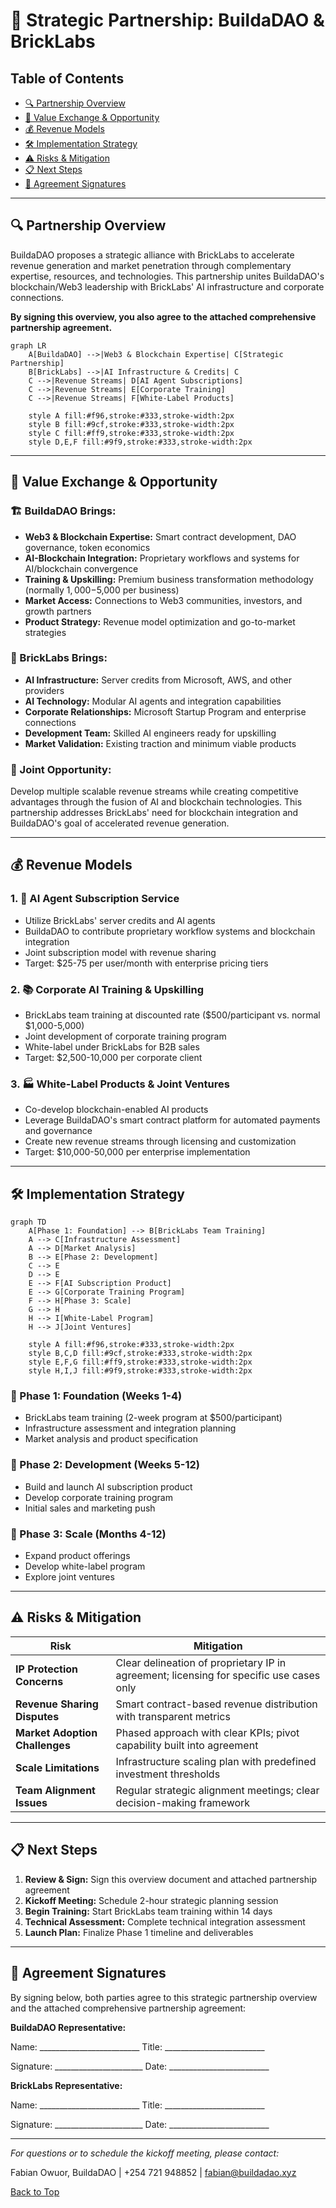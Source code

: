 # 🤝 Strategic Partnership: BuildaDAO & BrickLabs

## Table of Contents
- [🔍 Partnership Overview](#partnership-overview)
- [💼 Value Exchange & Opportunity](#value-exchange--opportunity)
- [💰 Revenue Models](#revenue-models)
- [🛠️ Implementation Strategy](#implementation-strategy)
- [⚠️ Risks & Mitigation](#risks--mitigation)
- [📋 Next Steps](#next-steps)
- [📝 Agreement Signatures](#agreement-signatures)

---

## 🔍 Partnership Overview

BuildaDAO proposes a strategic alliance with BrickLabs to accelerate revenue generation and market penetration through complementary expertise, resources, and technologies. This partnership unites BuildaDAO's blockchain/Web3 leadership with BrickLabs' AI infrastructure and corporate connections.

**By signing this overview, you also agree to the attached comprehensive partnership agreement.**

```mermaid
graph LR
    A[BuildaDAO] -->|Web3 & Blockchain Expertise| C[Strategic Partnership]
    B[BrickLabs] -->|AI Infrastructure & Credits| C
    C -->|Revenue Streams| D[AI Agent Subscriptions]
    C -->|Revenue Streams| E[Corporate Training]
    C -->|Revenue Streams| F[White-Label Products]
    
    style A fill:#f96,stroke:#333,stroke-width:2px
    style B fill:#9cf,stroke:#333,stroke-width:2px
    style C fill:#ff9,stroke:#333,stroke-width:2px
    style D,E,F fill:#9f9,stroke:#333,stroke-width:2px
```

---

## 💼 Value Exchange & Opportunity

### 🏗️ BuildaDAO Brings:
- **Web3 & Blockchain Expertise:** Smart contract development, DAO governance, token economics
- **AI-Blockchain Integration:** Proprietary workflows and systems for AI/blockchain convergence
- **Training & Upskilling:** Premium business transformation methodology (normally $1,000-$5,000 per business)
- **Market Access:** Connections to Web3 communities, investors, and growth partners
- **Product Strategy:** Revenue model optimization and go-to-market strategies

### 🔬 BrickLabs Brings:
- **AI Infrastructure:** Server credits from Microsoft, AWS, and other providers
- **AI Technology:** Modular AI agents and integration capabilities
- **Corporate Relationships:** Microsoft Startup Program and enterprise connections
- **Development Team:** Skilled AI engineers ready for upskilling
- **Market Validation:** Existing traction and minimum viable products

### 🚀 Joint Opportunity:
Develop multiple scalable revenue streams while creating competitive advantages through the fusion of AI and blockchain technologies. This partnership addresses BrickLabs' need for blockchain integration and BuildaDAO's goal of accelerated revenue generation.

---

## 💰 Revenue Models

### 1. 🤖 AI Agent Subscription Service
- Utilize BrickLabs' server credits and AI agents
- BuildaDAO to contribute proprietary workflow systems and blockchain integration
- Joint subscription model with revenue sharing
- Target: $25-75 per user/month with enterprise pricing tiers

### 2. 📚 Corporate AI Training & Upskilling
- BrickLabs team training at discounted rate ($500/participant vs. normal $1,000-5,000)
- Joint development of corporate training program
- White-label under BrickLabs for B2B sales
- Target: $2,500-10,000 per corporate client

### 3. 🏭 White-Label Products & Joint Ventures
- Co-develop blockchain-enabled AI products
- Leverage BuildaDAO's smart contract platform for automated payments and governance
- Create new revenue streams through licensing and customization
- Target: $10,000-50,000 per enterprise implementation

---

## 🛠️ Implementation Strategy

```mermaid
graph TD
    A[Phase 1: Foundation] --> B[BrickLabs Team Training]
    A --> C[Infrastructure Assessment]
    A --> D[Market Analysis]
    B --> E[Phase 2: Development]
    C --> E
    D --> E
    E --> F[AI Subscription Product]
    E --> G[Corporate Training Program]
    F --> H[Phase 3: Scale]
    G --> H
    H --> I[White-Label Program]
    H --> J[Joint Ventures]
    
    style A fill:#f96,stroke:#333,stroke-width:2px
    style B,C,D fill:#9cf,stroke:#333,stroke-width:2px
    style E,F,G fill:#ff9,stroke:#333,stroke-width:2px
    style H,I,J fill:#9f9,stroke:#333,stroke-width:2px
```

### 📅 Phase 1: Foundation (Weeks 1-4)
- BrickLabs team training (2-week program at $500/participant)
- Infrastructure assessment and integration planning
- Market analysis and product specification

### 📅 Phase 2: Development (Weeks 5-12)
- Build and launch AI subscription product
- Develop corporate training program
- Initial sales and marketing push

### 📅 Phase 3: Scale (Months 4-12)
- Expand product offerings
- Develop white-label program
- Explore joint ventures

---

## ⚠️ Risks & Mitigation

| Risk | Mitigation |
|------|------------|
| **IP Protection Concerns** | Clear delineation of proprietary IP in agreement; licensing for specific use cases only |
| **Revenue Sharing Disputes** | Smart contract-based revenue distribution with transparent metrics |
| **Market Adoption Challenges** | Phased approach with clear KPIs; pivot capability built into agreement |
| **Scale Limitations** | Infrastructure scaling plan with predefined investment thresholds |
| **Team Alignment Issues** | Regular strategic alignment meetings; clear decision-making framework |

---

## 📋 Next Steps

1. **Review & Sign:** Sign this overview document and attached partnership agreement
2. **Kickoff Meeting:** Schedule 2-hour strategic planning session
3. **Begin Training:** Start BrickLabs team training within 14 days
4. **Technical Assessment:** Complete technical integration assessment
5. **Launch Plan:** Finalize Phase 1 timeline and deliverables

---

## 📝 Agreement Signatures

By signing below, both parties agree to this strategic partnership overview and the attached comprehensive partnership agreement:

**BuildaDAO Representative:**

Name: _________________________ Title: _________________________

Signature: ______________________ Date: _________________________

**BrickLabs Representative:**

Name: _________________________ Title: _________________________

Signature: ______________________ Date: _________________________

---

*For questions or to schedule the kickoff meeting, please contact:*

Fabian Owuor, BuildaDAO | +254 721 948852 | fabian@buildadao.xyz

[Back to Top](#strategic-partnership-buildadao--bricklabs)